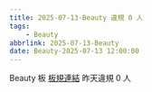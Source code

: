 ```yaml
---
title: 2025-07-13-Beauty 違規 0 人
tags:
    - Beauty
abbrlink: 2025-07-13-Beauty
date: Beauty-2025-07-13 12:00:00
---
```

Beauty 板 [板規連結](https://www.ptt.cc/bbs/Beauty/M.1630069980.A.84B.html)
昨天違規 0 人
